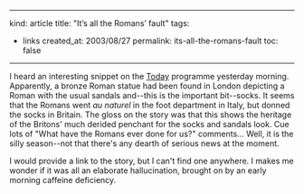 -----
kind: article
title: "It&#8217;s all the Romans&#8217; fault"
tags:
- links
created_at: 2003/08/27
permalink: its-all-the-romans-fault
toc: false
-----

<p>I heard an interesting snippet on the <a href="http://www.bbc.co.uk/radio4/today/">Today</a> programme yesterday morning. Apparently, a bronze Roman statue had been found in London depicting a Roman with the usual sandals and--this is the important bit--socks. It seems that the Romans went <em>au naturel</em> in the foot department in Italy, but donned the socks in Britain. The gloss on the story was that this shows the heritage of the Britons' much derided penchant for the socks and sandals look. Cue lots of "What have the Romans ever done for us?" comments... Well, it is the silly season--not that there's any dearth of serious news at the moment.</p>

<p>I would provide a link to the story, but I can't find one anywhere. I makes me wonder if it was all an elaborate hallucination, brought on by an early morning caffeine deficiency.</p>


